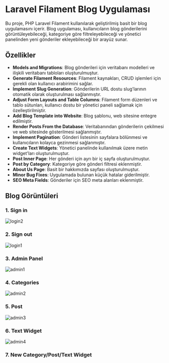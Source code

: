 # Laravel Filament Blog Uygulaması

Bu proje, PHP Laravel Filament kullanılarak geliştirilmiş basit bir blog uygulamasını içerir. Blog uygulaması, kullanıcıların blog gönderilerini görüntüleyebileceği, kategoriye göre filtreleyebileceği ve yönetici panelinden yeni gönderiler ekleyebileceği bir arayüz sunar.

## Özellikler

- **Models and Migrations**: Blog gönderileri için veritabanı modelleri ve ilişkili veritabanı tabloları oluşturulmuştur.
- **Generate Filament Resources**: Filament kaynakları, CRUD işlemleri için gerekli olan kullanıcı arabirimini sağlar.
- **Implement Slug Generation**: Gönderilerin URL dostu slug'larının otomatik olarak oluşturulması sağlanmıştır.
- **Adjust Form Layouts and Table Columns**: Filament form düzenleri ve tablo sütunları, kullanıcı dostu bir yönetici paneli sağlamak için özelleştirilmiştir.
- **Add Blog Template into Website**: Blog şablonu, web sitesine entegre edilmiştir.
- **Render Posts From the Database**: Veritabanından gönderilerin çekilmesi ve web sitesinde gösterilmesi sağlanmıştır.
- **Implement Pagination**: Gönderi listesinin sayfalara bölünmesi ve kullanıcıların kolayca gezinmesi sağlanmıştır.
- **Create Text Widgets**: Yönetici panelinde kullanılmak üzere metin widget'ları oluşturulmuştur.
- **Post Inner Page**: Her gönderi için ayrı bir iç sayfa oluşturulmuştur.
- **Post by Category**: Kategoriye göre gönderi filtresi eklenmiştir.
- **About Us Page**: Basit bir hakkımızda sayfası oluşturulmuştur.
- **Minor Bug Fixes**: Uygulamada bulunan küçük hatalar giderilmiştir.
- **SEO Meta Fields**: Gönderiler için SEO meta alanları eklenmiştir.

## Blog Görüntüleri
### 1. Sign in
![login2](https://github.com/emreosminho/DehaSoftBlog/assets/83945108/38351efe-88cf-4bc0-b6b5-1432fc69ee38)
### 2. Sign out
![login1](https://github.com/emreosminho/DehaSoftBlog/assets/83945108/9c5761f4-4603-49d6-819b-66f5061bb881)
### 3. Admin Panel
![admin1](https://github.com/emreosminho/DehaSoftBlog/assets/83945108/b64a75e4-1726-4957-807e-5dd79385a13d)
### 4. Categories
![admin2](https://github.com/emreosminho/DehaSoftBlog/assets/83945108/954d4f38-717d-4be0-87b9-767f653b0c73)
### 5. Post
![admin3](https://github.com/emreosminho/DehaSoftBlog/assets/83945108/550338f6-c452-46bc-8009-fa830eea643b)
### 6. Text Widget
![admin4](https://github.com/emreosminho/DehaSoftBlog/assets/83945108/b7a91218-0086-4ada-a00a-e180d4287f30)
### 7. New Category/Post/Text Widget
